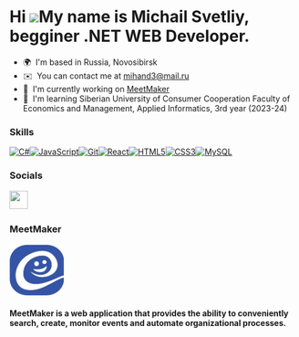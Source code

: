 Hi ![](https://user-images.githubusercontent.com/18350557/176309783-0785949b-9127-417c-8b55-ab5a4333674e.gif)My name is Michail Svetliy, begginer .NET WEB Developer.
=======================================================================================================================================

* 🌍  I'm based in Russia, Novosibirsk
* ✉️  You can contact me at [mihand3@mail.ru](mailto:mihand3@mail.ru)
* 🚀  I'm currently working on [MeetMaker](http://get-together.ru/)
* 🧠  I'm learning Siberian University of Consumer Cooperation Faculty of Economics and Management, Applied Informatics, 3rd year (2023-24)

### Skills


<p align="left">
<a href="https://docs.microsoft.com/en-us/dotnet/csharp/" target="_blank" rel="noreferrer"><img src="https://raw.githubusercontent.com/danielcranney/readme-generator/main/public/icons/skills/csharp-colored.svg" width="36" height="36" alt="C#" /></a><a href="https://developer.mozilla.org/en-US/docs/Web/JavaScript" target="_blank" rel="noreferrer"><img src="https://raw.githubusercontent.com/danielcranney/readme-generator/main/public/icons/skills/javascript-colored.svg" width="36" height="36" alt="JavaScript" /></a><a href="https://git-scm.com/" target="_blank" rel="noreferrer"><img src="https://raw.githubusercontent.com/danielcranney/readme-generator/main/public/icons/skills/git-colored.svg" width="36" height="36" alt="Git" /></a><a href="https://reactjs.org/" target="_blank" rel="noreferrer"><img src="https://raw.githubusercontent.com/danielcranney/readme-generator/main/public/icons/skills/react-colored.svg" width="36" height="36" alt="React" /></a><a href="https://developer.mozilla.org/en-US/docs/Glossary/HTML5" target="_blank" rel="noreferrer"><img src="https://raw.githubusercontent.com/danielcranney/readme-generator/main/public/icons/skills/html5-colored.svg" width="36" height="36" alt="HTML5" /></a><a href="https://www.w3.org/TR/CSS/#css" target="_blank" rel="noreferrer"><img src="https://raw.githubusercontent.com/danielcranney/readme-generator/main/public/icons/skills/css3-colored.svg" width="36" height="36" alt="CSS3" /></a><a href="https://www.mysql.com/" target="_blank" rel="noreferrer"><img src="https://raw.githubusercontent.com/danielcranney/readme-generator/main/public/icons/skills/mysql-colored.svg" width="36" height="36" alt="MySQL" /></a>
</p>


### Socials

<p align="left"> <a href="https://discord.com/users/457145652837875713" target="_blank" rel="noreferrer"> <picture> <source media="(prefers-color-scheme: dark)" srcset="https://raw.githubusercontent.com/danielcranney/readme-generator/main/public/icons/socials/discord-dark.svg" /> <source media="(prefers-color-scheme: light)" srcset="https://raw.githubusercontent.com/danielcranney/readme-generator/main/public/icons/socials/discord.svg" /> <img src="https://raw.githubusercontent.com/danielcranney/readme-generator/main/public/icons/socials/discord.svg" width="32" height="32" /> </picture> </a></p>

### MeetMaker
<p align="left"> <a href="http://get-together.ru/" target="_blank" rel="noreferrer"> <picture> <source media="(prefers-color-scheme: dark)" srcset="https://github.com/MichalSvetliy69/MichalSvetliy69/blob/main/MeetMakerLogo.PNG" /> <source media="(prefers-color-scheme: light)" srcset="https://github.com/MichalSvetliy69/MichalSvetliy69/blob/main/MeetMakerLogo.PNG" /> <img src="https://github.com/MichalSvetliy69/MichalSvetliy69/blob/main/MeetMakerLogo.PNG" width="96" height="90" /> </picture> </a></p>

#### MeetMaker is a web application that provides the ability to conveniently search, create, monitor events and automate organizational processes.

